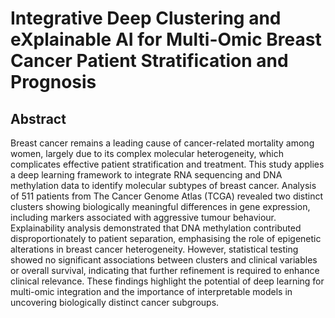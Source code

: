 # Integrative Deep Clustering and eXplainable AI for Multi-Omic Breast Cancer Patient Stratification and Prognosis

## Abstract
Breast cancer remains a leading cause of cancer-related mortality among women, largely due to its complex molecular heterogeneity, which complicates effective patient stratification and treatment. This study applies a deep learning framework to integrate RNA sequencing and DNA methylation data to identify molecular subtypes of breast cancer. Analysis of 511 patients from The Cancer Genome Atlas (TCGA) revealed two distinct clusters showing biologically meaningful differences in gene expression, including markers associated with aggressive tumour behaviour. Explainability analysis demonstrated that DNA methylation contributed disproportionately to patient separation, emphasising the role of epigenetic alterations in breast cancer heterogeneity. However, statistical testing showed no significant associations between clusters and clinical variables or overall survival, indicating that further refinement is required to enhance clinical relevance. These findings highlight the potential of deep learning for multi-omic integration and the importance of interpretable models in uncovering biologically distinct cancer subgroups.

